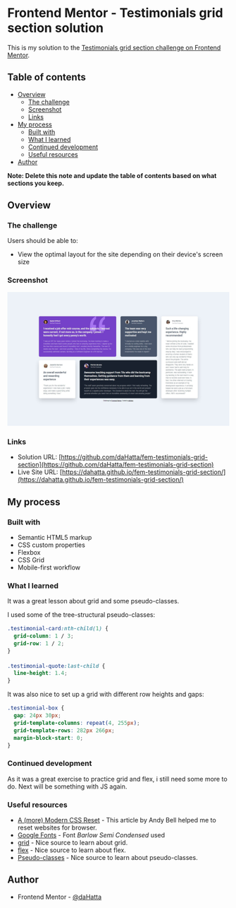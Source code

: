 # Frontend Mentor - Testimonials grid section solution

This is my solution to the [Testimonials grid section challenge on Frontend Mentor](https://www.frontendmentor.io/challenges/testimonials-grid-section-Nnw6J7Un7).

## Table of contents

- [Overview](#overview)
  - [The challenge](#the-challenge)
  - [Screenshot](#screenshot)
  - [Links](#links)
- [My process](#my-process)
  - [Built with](#built-with)
  - [What I learned](#what-i-learned)
  - [Continued development](#continued-development)
  - [Useful resources](#useful-resources)
- [Author](#author)

**Note: Delete this note and update the table of contents based on what sections you keep.**

## Overview

### The challenge

Users should be able to:

- View the optimal layout for the site depending on their device's screen size

### Screenshot

![Testimonials grid section](./screenshot.jpg)

### Links

- Solution URL: [https://github.com/daHatta/fem-testimonials-grid-section](https://github.com/daHatta/fem-testimonials-grid-section)
- Live Site URL: [https://dahatta.github.io/fem-testimonials-grid-section/](https://dahatta.github.io/fem-testimonials-grid-section/)

## My process

### Built with

- Semantic HTML5 markup
- CSS custom properties
- Flexbox
- CSS Grid
- Mobile-first workflow

### What I learned

It was a great lesson about grid and some pseudo-classes.

I used some of the tree-structural pseudo-classes:

```css
.testimonial-card:nth-child(1) {
  grid-column: 1 / 3;
  grid-row: 1 / 2;
}

.testimonial-quote:last-child {
  line-height: 1.4;
}
```

It was also nice to set up a grid with different row heights and gaps:

```css
.testimonial-box {
  gap: 24px 30px;
  grid-template-columns: repeat(4, 255px);
  grid-template-rows: 282px 266px;
  margin-block-start: 0;
}
```

### Continued development

As it was a great exercise to practice grid and flex, i still need some more to do. Next will be something with JS again.

### Useful resources

- [A (more) Modern CSS Reset](https://piccalil.li/blog/a-more-modern-css-reset/) - This article by Andy Bell helped me to reset websites for browser.
- [Google Fonts](https://fonts.google.com/specimen/Barlow+Semi+Condensed) - Font _Barlow Semi Condensed_ used
- [grid](https://developer.mozilla.org/en-US/docs/Web/CSS/grid) - Nice source to learn about grid.
- [flex](https://developer.mozilla.org/en-US/docs/Web/CSS/flex) - Nice source to learn about flex.
- [Pseudo-classes](https://developer.mozilla.org/en-US/docs/Web/CSS/Pseudo-classes) - Nice source to learn about pseudo-classes.

## Author

- Frontend Mentor - [@daHatta](https://www.frontendmentor.io/profile/daHatta)

